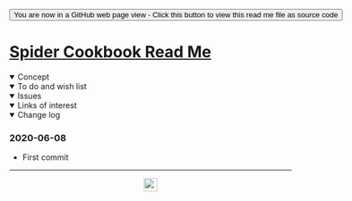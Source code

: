 <span style=display:none; >[You are now in a GitHub source code view - click this link to view Read Me file as a web page]( https://ladybug.tools/spider-2020/xxxxxx/readme.html "View file as a web page." ) </span>

<div><input type=button class = 'btn btn-secondary btn-sm' onclick=window.location.href="https://github.com/ladybug-tools/spider-2020/tree/master/xxxxxx/";
value='You are now in a GitHub web page view - Click this button to view this read me file as source code' ></div>


# [Spider Cookbook Read Me]( ./readme.html )

<!--
<iframe src=https://ladybug.tools/spider-2020/xxxxxx/ width=100% height=500px >Iframes are not viewable in GitHub source code view</iframe>
_basic-html.html_

### Full Screen: [Spider Cookbook]( https://www.ladybug.tools/spider-2020/xxxxxx/ )
-->

<details open >
<summary>Concept</summary>


</details>

<details open >
<summary>To do and wish list </summary>


</details>

<details open >
<summary>Issues </summary>


</details>

<details open >
<summary>Links of interest</summary>


</details>

<details open >
<summary>Change log </summary>

### 2020-06-08

* First commit

</details>

***

<center title="hello! Click me to go up to the top" ><a href=javascript:window.scrollTo(0,0); style=text-decoration:none; > <img width=24 src="https://ladybug.tools/artwork/icons_bugs/ico/spider.ico" > </a></center>

